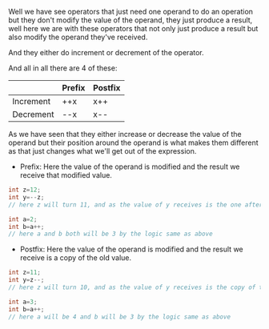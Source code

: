 Well we have see operators that just need one operand to do an operation but they don't modify the value of the operand, they just produce a result, well here we are with these operators that not only just produce a result but also modify the operand they've received.

And they either do increment or decrement of the operator.

And all in all there are 4 of these:

|           | Prefix | Postfix |
| --------- | ------ | ------- |
| Increment | ++x    | x++     |
| Decrement | --x    | x--     |

As we have seen that they either increase or decrease the value of the operand but their position around the operand is what makes them different as that just changes what we'll get out of the expression.

 - Prefix: Here the value of the operand is modified and the result we receive that modified value.
```c
int z=12;
int y=--z;
// here z will turn 11, and as the value of y receives is the one after the modification is made which is also 11

int a=2;
int b=a++;
// here a and b both will be 3 by the logic same as above
```

- Postfix: Here the value of the operand is modified and the result we receive is a copy of the old value.
```c
int z=11;
int y=z--;
// here z will turn 10, and as the value of y receives is the copy of the value before the modification is made which is 11

int a=3;
int b=a++;
// here a will be 4 and b will be 3 by the logic same as above
```